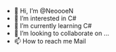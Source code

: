 - 👋 Hi, I’m @NeoooeN
- 👀 I’m interested in C# 
- 🌱 I’m currently learning C#
- 💞️ I’m looking to collaborate on ...
- 📫 How to reach me Mail

<!---
NeoooeN/NeoooeN is a ✨ special ✨ repository because its `README.md` (this file) appears on your GitHub profile.
You can click the Preview link to take a look at your changes.
--->
